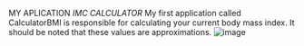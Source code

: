 MY APLICATION
*IMC CALCULATOR*
My first application called CalculatorBMI is responsible for calculating your current body mass index. It should be noted that these values ​​are approximations.
          ![image](https://github.com/JhonnatanPajuelo/MyAplication/assets/83382553/a246d10d-ebc3-408d-b05d-30196e5e604e)



                                                             
